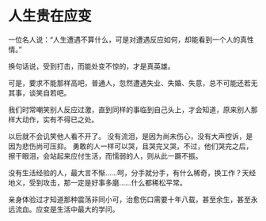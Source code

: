 # 人生贵在应变

一位名人说：“人生遭遇不算什么，可是对遭遇反应如何，却能看到一个人的真性情。” 

换句话说，受到打击，而能处变不惊的，才是真英雄。 

可是，要求不能那样高吧，普通人，忽然遭遇失业、失婚、失意，总不可能还若无其事，谈笑自若吧。 

我们时常嘲笑别人反应过激，直到同样的事临到自己头上，才会知道，原来别人那样大动作，实有不得已之处。 

以后就不会讥笑他人看不开了。 没有流泪，是因为尚未伤心，没有大声控诉，是因为悲伤尚可压抑。 勇敢的人一样可以哭，且哭完又哭，不过，他们哭完之后，擦干眼泪，会站起来应付生活，而懦弱的人，则从此一蹶不振。 

没有生活经验的人，最大言不惭……呵，分手就分手，有什么稀奇，换工作？天经地义，受到攻击，那一定是好事多磨……什么都稀松平常。 

亲身体验过才知道那种震荡非同小可，治愈伤口需要十年八载，甚至余生，甚至永远流血。应变是生活中最大的学问。